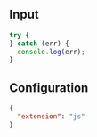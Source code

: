 
## Input
```javascript input
try {
} catch (err) {
  console.log(err);
}
```

## Configuration
```json configuration
{
  "extension": "js"
}
```
